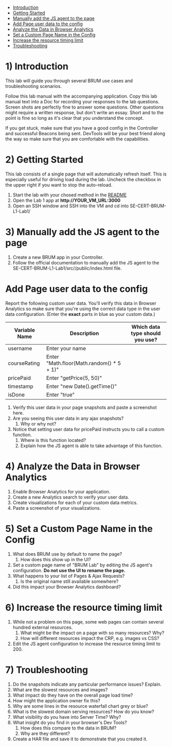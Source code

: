 - [Introduction](#introduction)
- [Getting Started](#getting-started)
- [Manually add the JS agent to the page](#manually-add-the-js-agent-to-the-page)
- [Add Page user data to the config](#add-page-user-data-to-the-config)
- [Analyze the Data in Browser Analytics](#analyze-the-data-in-browser-analytics)
- [Set a Custom Page Name in the Config](#set-a-custom-page-name-in-the-config)
- [Increase the resource timing limit](#increase-the-resource-timing-limit)
- [Troubleshooting](#troubleshooting)

# 1) Introduction

This lab will guide you through several BRUM use cases and troubleshooting scenarios.

Follow this lab manual with the accompanying application. Copy this lab manual text into a Doc for recording your responses to the lab questions. Screen shots are perfectly fine to answer some questions. Other questions might require a written response, but don't write an essay. Short and to the point is fine so long as it's clear that you understand the concept.

If you get stuck, make sure that you have a good config in the Controller and successful Beacons being sent. DevTools will be your best friend along the way so make sure that you are comfortable with the capabilities.

# 2) Getting Started

This lab consists of a single page that will automatically refresh itself. This is especially useful for driving load during the lab. Uncheck the checkbox in the upper right if you want to stop the auto-reload.

1. Start the lab with your chosed method in the [README](README.md)
1. Open the Lab 1 app at **http://YOUR_VM_URL:3000**
2. Open an SSH window and SSH into the VM and cd into SE-CERT-BRUM-L1-Lab1/

# 3) Manually add the JS agent to the page

1. Create a new BRUM app in your Controller.
2. Follow the official documentation to manually add the JS agent to the SE-CERT-BRUM-L1-Lab1/src//public/index.html file.

# Add Page user data to the config

Report the following custom user data. You&#39;ll verify this data in Browser Analytics so make sure that you&#39;re using the correct data type in the user data configuration. (Enter the **exact** parts in blue as your custom data.)

| **Variable Name** | **Description** | **Which data type should you use?** |
| --- | --- | --- |
| username | Enter your name |   |
| courseRating | Enter &quot;Math.floor(Math.random() \* 5 + 1)&quot; |   |
| pricePaid | Enter &quot;getPrice(5, 50)&quot; |   |
| timestamp | Enter &quot;new Date().getTime()&quot; |   |
| isDone | Enter &quot;true&quot; |   |

1. Verify this user data in your page snapshots and paste a screenshot here.
2. Are you seeing this user data in any ajax snapshots?
   1. Why or why not?
3. Notice that setting user data for pricePaid instructs you to call a custom function.
   1. Where is this function located?
   2. Explain how the JS agent is able to take advantage of this function.

# 4) Analyze the Data in Browser Analytics

1. Enable Browser Analytics for your application.
2. Create a new Analytics search to verify your user data.
3. Create visualizations for each of your custom data metrics.
4. Paste a screenshot of your visualizations.

# 5) Set a Custom Page Name in the Config

1. What does BRUM use by default to name the page?
   1. How does this show up in the UI?
2. Set a custom page name of &quot;BRUM Lab&quot; by editing the JS agent&#39;s configuration. **Do not use the UI to rename the page.**
3. What happens to your list of Pages &amp; Ajax Requests?
   1. Is the original name still available somewhere?
4. Did this impact your Browser Analytics dashboard?

# 6) Increase the resource timing limit

1. While not a problem on this page, some web pages can contain several hundred external resources.
   1. What might be the impact on a page with so many resources? Why?
   2. How will different resources impact the CRP, e.g. images vs CSS?
2. Edit the JS agent configuration to increase the resource timing limit to 200.

# 7) Troubleshooting

1. Do the snapshots indicate any particular performance issues? Explain.
2. What are the slowest resources and images?
3. What impact do they have on the overall page load time?
4. How might the application owner fix this?
5. Why are some lines in the resource waterfall chart grey or blue?
6. What is the slowest domain serving resources? How do you know?
7. What visibility do you have into Server Time? Why?
8. What insight do you find in your browser&#39;s Dev Tools?
   1. How does this compare to the data in BRUM?
   2. Why are they different?
9. Create a HAR file and save it to demonstrate that you created it.
